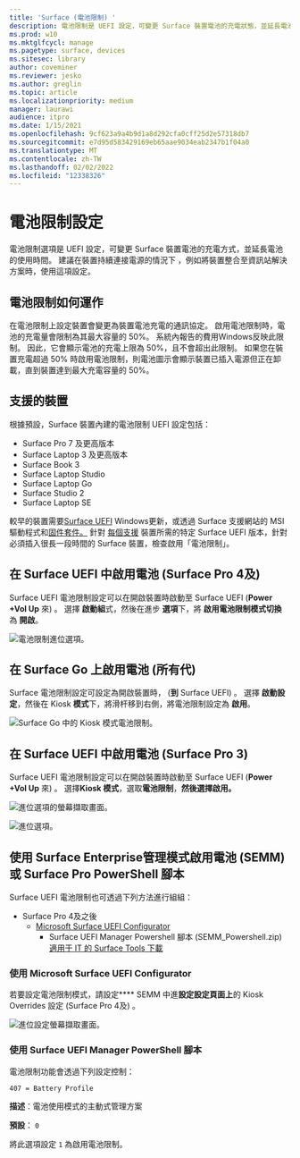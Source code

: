 ```yaml
---
title: 'Surface (電池限制) '
description: 電池限制是 UEFI 設定，可變更 Surface 裝置電池的充電狀態，並延長電池的使用時間。
ms.prod: w10
ms.mktglfcycl: manage
ms.pagetype: surface, devices
ms.sitesec: library
author: coveminer
ms.reviewer: jesko
ms.author: greglin
ms.topic: article
ms.localizationpriority: medium
manager: laurawi
audience: itpro
ms.date: 1/15/2021
ms.openlocfilehash: 9cf623a9a4b9d1a8d292cfa0cff25d2e57318db7
ms.sourcegitcommit: e7d95d583429169eb65aae9034eab2347b1f04a0
ms.translationtype: MT
ms.contentlocale: zh-TW
ms.lasthandoff: 02/02/2022
ms.locfileid: "12338326"
---
```

# <a name="battery-limit-setting"></a>電池限制設定

電池限制選項是 UEFI 設定，可變更 Surface 裝置電池的充電方式，並延長電池的使用時間。 建議在裝置持續連接電源的情況下 ，例如將裝置整合至資訊站解決方案時，使用這項設定。  

## <a name="how-battery-limit-works"></a>電池限制如何運作

在電池限制上設定裝置會變更為裝置電池充電的通訊協定。 啟用電池限制時，電池的充電量會限制為其最大容量的 50%。 系統內報告的費用Windows反映此限制。 因此，它會顯示電池的充電上限為 50%，且不會超出此限制。 如果您在裝置充電超過 50% 時啟用電池限制，則電池圖示會顯示裝置已插入電源但正在卸載，直到裝置達到最大充電容量的 50%。  

## <a name="supported-devices"></a>支援的裝置

根據預設，Surface 裝置內建的電池限制 UEFI 設定包括： 

- Surface Pro 7 及更高版本
- Surface Laptop 3 及更高版本
- Surface Book 3
- Surface Laptop Studio
- Surface Laptop Go
- Surface Studio 2
- Surface Laptop SE

 較早的裝置需要[Surface UEFI](manage-surface-driver-and-firmware-updates.md) Windows更新，或透過 Surface 支援網站的 MSI 驅動程式和[固件套件。](https://support.microsoft.com/help/4023482/surface-download-drivers-and-firmware-for-surface) 針對 [每個支援](https://support.microsoft.com/help/4464941) 裝置所需的特定 Surface UEFI 版本，針對必須插入很長一段時間的 Surface 裝置，檢查啟用「電池限制」。

## <a name="enabling-battery-limit-in-surface-uefi-surface-pro-4-and-later"></a>在 Surface UEFI 中啟用電池 (Surface Pro 4及) 

Surface UEFI 電池限制設定可以在開啟裝置時啟動至 Surface UEFI (**Power +Vol Up** 來) 。 選擇 **啟動組**式，然後在進步 **選項**下，將 **啟用電池限制模式切換** 為 **開啟**。  

![電池限制進位選項。](images/enable-bl.png)

## <a name="enabling-battery-limit-on-surface-go-all-generations"></a>在 Surface Go 上啟用電池 (所有代) 

Surface 電池限制設定可設定為開啟裝置時， (**到** Surface UEFI) 。 選擇 **啟動設定**，然後在 Kiosk **模式**下，將滑杆移到右側，將電池限制設定為 **啟用**。  

![Surface Go 中的 Kiosk 模式電池限制。](images/go-batterylimit.png)

## <a name="enabling-battery-limit-in-surface-uefi-surface-pro-3"></a>在 Surface UEFI 中啟用電池 (Surface Pro 3) 

Surface UEFI 電池限制設定可以在開啟裝置時啟動至 Surface UEFI (**Power +Vol Up** 來) 。 選擇**Kiosk 模式**，選取**電池限制**，**然後選擇啟用。**

![進位選項的螢幕擷取畫面。](images/enable-bl-sp3.png)

![進位選項。](images/enable-bl-sp3-2.png)

## <a name="enabling-battery-limit-using-surface-enterprise-management-mode-semm-or-surface-pro-3-firmware-powershell-scripts"></a>使用 Surface Enterprise管理模式啟用電池 (SEMM) 或 Surface Pro PowerShell 腳本

Surface UEFI 電池限制也可透過下列方法進行組組：

- Surface Pro 4及之後
  - [Microsoft Surface UEFI Configurator](surface-enterprise-management-mode.md)  
    - Surface UEFI Manager Powershell 腳本 (SEMM_Powershell.zip) [適用于 IT 的 Surface Tools 下載](https://www.microsoft.com/download/details.aspx?id=46703)

### <a name="using-microsoft-surface-uefi-configurator"></a>使用 Microsoft Surface UEFI Configurator

若要設定電池限制模式，請設定**** SEMM 中進**設定設定頁面上**的 Kiosk Overrides 設定 (Surface Pro 4及) 。

![進位設定螢幕擷取畫面。](images/semm-bl.png)

### <a name="using-surface-uefi-manager-powershell-scripts"></a>使用 Surface UEFI Manager PowerShell 腳本

電池限制功能會透過下列設定控制：  

`407 = Battery Profile`

**描述**：電池使用模式的主動式管理方案

**預設**：  `0`

將此選項設定 `1` 為啟用電池限制。
